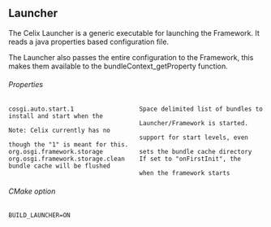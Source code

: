 <!--
Licensed to the Apache Software Foundation (ASF) under one or more
contributor license agreements.  See the NOTICE file distributed with
this work for additional information regarding copyright ownership.
The ASF licenses this file to You under the Apache License, Version 2.0
(the "License"); you may not use this file except in compliance with
the License.  You may obtain a copy of the License at
   
    http://www.apache.org/licenses/LICENSE-2.0

Unless required by applicable law or agreed to in writing, software
distributed under the License is distributed on an "AS IS" BASIS,
WITHOUT WARRANTIES OR CONDITIONS OF ANY KIND, either express or implied.
See the License for the specific language governing permissions and
limitations under the License.
-->

## Launcher

The Celix Launcher is a generic executable for launching the Framework. It reads a java properties based configuration file.

The Launcher also passes the entire configuration to the Framework, this makes them available to the bundleContext_getProperty function.

###### Properties

    cosgi.auto.start.1                  Space delimited list of bundles to install and start when the
                                        Launcher/Framework is started. Note: Celix currently has no
                                        support for start levels, even though the "1" is meant for this.
    org.osgi.framework.storage          sets the bundle cache directory
    org.osgi.framework.storage.clean    If set to "onFirstInit", the bundle cache will be flushed
                                        when the framework starts

###### CMake option
    BUILD_LAUNCHER=ON
